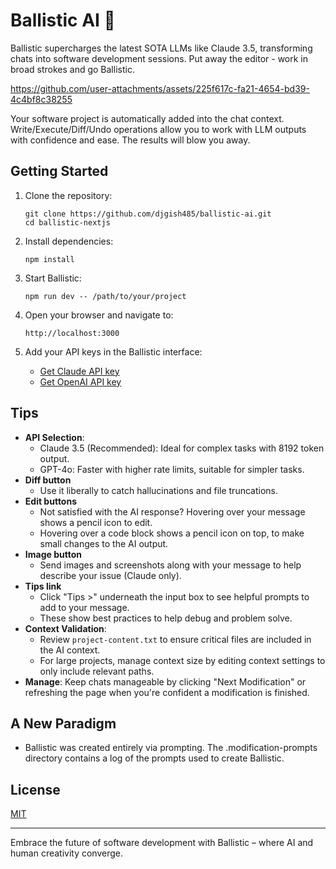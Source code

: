 # Ballistic AI 🚀

Ballistic supercharges the latest SOTA LLMs like Claude 3.5, transforming chats into software development sessions. Put away the editor - work in broad strokes and go Ballistic.

https://github.com/user-attachments/assets/225f617c-fa21-4654-bd39-4c4bf8c38255

Your software project is automatically added into the chat context. Write/Execute/Diff/Undo operations allow you to work with LLM outputs with confidence and ease. The results will blow you away.

## Getting Started

1. Clone the repository:
   ```
   git clone https://github.com/djgish485/ballistic-ai.git
   cd ballistic-nextjs
   ```

2. Install dependencies:
   ```
   npm install
   ```

3. Start Ballistic:
   ```
   npm run dev -- /path/to/your/project
   ```

4. Open your browser and navigate to:
   ```
   http://localhost:3000
   ```

5. Add your API keys in the Ballistic interface:
   - [Get Claude API key](https://www.anthropic.com/api)
   - [Get OpenAI API key](https://platform.openai.com/account/api-keys)

## Tips

- **API Selection**:
  - Claude 3.5 (Recommended): Ideal for complex tasks with 8192 token output.
  - GPT-4o: Faster with higher rate limits, suitable for simpler tasks.
- **Diff button** 
  - Use it liberally to catch hallucinations and file truncations.
- **Edit buttons** 
  - Not satisfied with the AI response? Hovering over your message shows a pencil icon to edit.
  - Hovering over a code block shows a pencil icon on top, to make small changes to the AI output.
- **Image button**
  - Send images and screenshots along with your message to help describe your issue (Claude only). 
- **Tips link**
  - Click "Tips >" underneath the input box to see helpful prompts to add to your message.
  - These show best practices to help debug and problem solve.
- **Context Validation**: 
  - Review `project-content.txt` to ensure critical files are included in the AI context.
  - For large projects, manage context size by editing context settings to only include relevant paths.  
- **Manage**: Keep chats manageable by clicking "Next Modification" or refreshing the page when you're confident a modification is finished.

## A New Paradigm

- Ballistic was created entirely via prompting. The .modification-prompts directory contains a log of the prompts used to create Ballistic. 

## License

[MIT](https://choosealicense.com/licenses/mit/)

---

Embrace the future of software development with Ballistic – where AI and human creativity converge.

